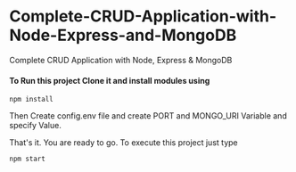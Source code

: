 # Complete-CRUD-Application-with-Node-Express-and-MongoDB
Complete CRUD Application with Node, Express &amp; MongoDB

#### To Run this project Clone it and install modules using
```
npm install
```

Then Create config.env file and create PORT and MONGO_URI Variable and specify Value.

That's it. You are ready to go. To execute this project just type
```
npm start
```

